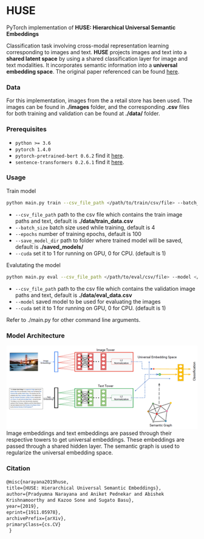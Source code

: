 # HUSE
PyTorch implementation of **HUSE: Hierarchical Universal Semantic Embeddings**

Classification task involving cross-modal representation learning corresponding to images and text. **HUSE** projects images and text into a **shared latent space** by using a shared classification layer for image and text modalities. It incorporates semantic information into a **universal embedding space**. The original paper referenced can be found [here](https://arxiv.org/abs/1911.05978).

### Data
For this implementation, images from the a retail store has been used. The images can be found in **./images** folder, and the corresponding **.csv** files for both training and validation can be found at **./data/** folder.

### Prerequisites
* `python >= 3.6`
* `pytorch 1.4.0`
* `pytorch-pretrained-bert 0.6.2` find it [here](https://pypi.org/project/pytorch-pretrained-bert/).
* `sentence-transformers 0.2.6.1` find it [here](https://pypi.org/project/sentence-transformers/).

### Usage
Train model
```bash
python main.py train --csv_file_path </path/to/train/csv/file> --batch_size 4 --epochs 100 --save_model_dir </path/to/save-model/folder> --cuda 1
```
* `--csv_file_path` path to the csv file which contains the train image paths and text, default is **./data/train_data.csv**
* `--batch_size` batch size used while training, default is 4
* `--epochs` number of training epochs, default is 100
* `--save_model_dir` path to folder where trained model will be saved, default is **./saved_models/**
* `--cuda` set it to 1 for running on GPU, 0 for CPU. (default is 1)

Evalutating the model
```bash
python main.py eval --csv_file_path </path/to/eval/csv/file> --model </path/to/saved/model> --cuda 1
```
* `--csv_file_path` path to the csv file which contains the validation image paths and text, default is **./data/eval_data.csv**
* `--model` saved model to be used for evaluating the images
* `--cuda` set it to 1 for running on GPU, 0 for CPU. (default is 1)

Refer to ./main.py for other command line arguments.

### Model Architecture
![model_high_level](model_arch_high.PNG)
Image embeddings and text embeddings are passed through their respective towers to get universal embeddings. These embeddings are passed through a shared hidden layer. The semantic graph is used to regularize the universal embedding space.

### Citation
>

    @misc{narayana2019huse,
    title={HUSE: Hierarchical Universal Semantic Embeddings},
    author={Pradyumna Narayana and Aniket Pednekar and Abishek Krishnamoorthy and Kazoo Sone and Sugato Basu},
    year={2019},
    eprint={1911.05978},
    archivePrefix={arXiv},
    primaryClass={cs.CV}
     }
